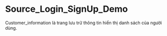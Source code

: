 # Source_Login_SignUp_Demo
Customer_information là trang lưu trữ thông tin hiển thị danh sách của người dùng.
